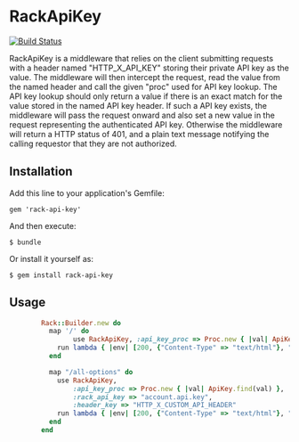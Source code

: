 # RackApiKey

[![Build Status](https://travis-ci.org/techwhizbang/rack-api-key.png)](https://travis-ci.org/techwhizbang/rack-api-key)

RackApiKey is a middleware that relies on the client submitting requests
with a header named "HTTP_X_API_KEY" storing their private API key as the value. 
The middleware will then intercept the request, read the value from the named 
header and call the given "proc" used for API key lookup. The API key lookup 
should only return a value if there is an exact match for the value stored in 
the named API key header. 
If such a API key exists, the middleware will pass the request onward and also 
set a new value in the request representing the authenticated API key. Otherwise
the middleware will return a HTTP status of 401, and a plain text message
notifying the calling requestor that they are not authorized.

## Installation

Add this line to your application's Gemfile:

    gem 'rack-api-key'

And then execute:

    $ bundle

Or install it yourself as:

    $ gem install rack-api-key

## Usage

```ruby
		Rack::Builder.new do
		  map '/' do 
				use RackApiKey, :api_key_proc => Proc.new { |val| ApiKey.find(val) }
		    run lambda { |env| [200, {"Content-Type" => "text/html"}, "Testing Middleware"] }
		  end

		  map "/all-options" do
		  	use RackApiKey, 
		  		:api_key_proc => Proc.new { |val| ApiKey.find(val) },
		  		:rack_api_key => "account.api.key",
		  		:header_key => "HTTP_X_CUSTOM_API_HEADER"
		    run lambda { |env| [200, {"Content-Type" => "text/html"}, "Testing Middleware"] }
		  end
		end
```
